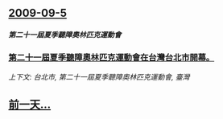 ## [2009-09-5](/news/2009/09/5/index.md)

##### 第二十一屆夏季聽障奧林匹克運動會
### [第二十一屆夏季聽障奧林匹克運動會在台灣台北市開幕。](/news/2009/09/5/第二十一屆夏季聽障奧林匹克運動會在台灣台北市開幕.md)
_上下文: 台北市, 第二十一屆夏季聽障奧林匹克運動會, 臺灣_

## [前一天...](/news/2009/09/4/index.md)

